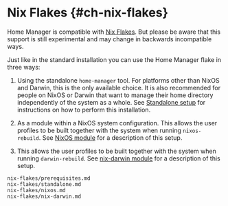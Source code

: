 # Nix Flakes {#ch-nix-flakes}

Home Manager is compatible with [Nix
Flakes](https://wiki.nixos.org/wiki/Flakes). But please be aware that this
support is still experimental and may change in backwards
incompatible ways.

Just like in the standard installation you can use the Home Manager
flake in three ways:

1.  Using the standalone `home-manager` tool. For platforms other than
    NixOS and Darwin, this is the only available choice. It is also
    recommended for people on NixOS or Darwin that want to manage their
    home directory independently of the system as a whole. See
    [Standalone setup](#sec-flakes-standalone) for instructions on how
    to perform this installation.

2.  As a module within a NixOS system configuration. This allows the
    user profiles to be built together with the system when running
    `nixos-rebuild`. See [NixOS module](#sec-flakes-nixos-module) for a
    description of this setup.

3.  This allows the user profiles to be built together with the system
    when running `darwin-rebuild`. See [nix-darwin
    module](#sec-flakes-nix-darwin-module) for a description of this
    setup.

```{=include=} sections
nix-flakes/prerequisites.md
nix-flakes/standalone.md
nix-flakes/nixos.md
nix-flakes/nix-darwin.md
```


